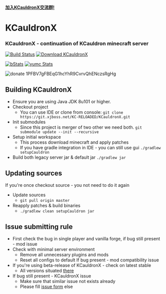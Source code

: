 **[加入KCauldronX交流群!](https://jq.qq.com/?_wv=1027&k=4BEK1SI)**
# KCauldronX
### KCauldronX - continuation of KCauldron minecraft server
[![Build Status][build_status]](https://ci.xjboss.net/job/KCauldronX/) [![Download KCauldronX][download_img]][download_url] 

[![bStats][bStats]][bStats_link] [![yumc Stats][yumc_Stats]][yumc_Stats_link]

![donate][donate_img] 1PFBV7gFBEqG1hcYhR9CvrvQhENczsRgHg
## Building KCauldronX
* Ensure you are using Java JDK 8u101 or higher.
* Checkout project
  * You can use IDE or clone from console:
  `git clone https://git.xjboss.net/KC-RELOADED/KCauldronX.git`
* Init submodules
  * Since this project is merger of two other we need both.
  `git submodule update --init --recursive`
* Setup initial workspace
  * This process download minecraft and apply patches
  * If you have gradle integration in IDE - you can still use gui
  `./gradlew setupCauldron`
* Build both legacy server jar & default jar
  `./gradlew jar`

## Updating sources
If you're once checkout source - you not need to do it again
* Update sources
  * `git pull origin master`
* Reapply patches & build binaries
  * `./gradlew clean setupCauldron jar`


## Issue submitting rule
* First check the bug in single player and vanilla forge, if bug still present - mod issue
* Check with minimal server environment
  * Remove all unnecessary plugins and mods
  * Reset all configs to default
  If bug present - mod compatibility issue
* If you're using beta-release of KCauldronX - check on latest stable
  * All versions situated [there](https://ci.xjboss.net/job/KCauldronX/)
* If bug still present - KCauldronX issue
  * Make sure that similar issue not exists already
  * Please fill [issue form](https://git.xjboss.net/KC-RELOADED/KCauldronX/issues/new) else

[donate_img]: https://git.xjboss.net/static/donate-Bitcoin.svg
[download_url]: https://pan.baidu.com/s/1i4DHUHR#list/path=/KCauldronX/%23lastSuccessfulBuild
[download_img]: https://git.xjboss.net/static/download-latest.svg
[build_status]: https://ci.xjboss.net/job/KCauldronX/badge/icon
[bStats]: https://git.xjboss.net/static/bStats-KCX.svg
[bStats_link]: https://bstats.org/plugin/bukkit/KCauldronX
[yumc_Stats]: https://git.xjboss.net/static/yumc-KCX.svg
[yumc_Stats_link]: http://www.yumc.pw/Home/Statistics/Plugin.html?name=KCauldronX